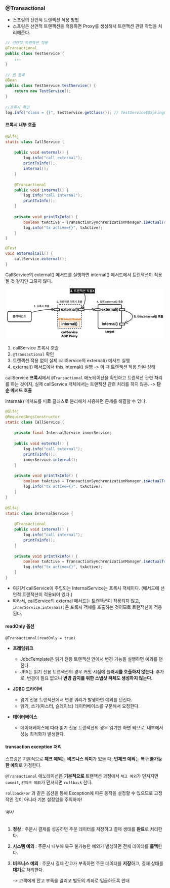 ### @Transactional

- 스프링의 선언적 트랜잭션 적용 방법
- 스프링은 선언적 트랜잭션을 적용하면 Proxy를 생성해서 트랜잭션 관련 작업을 처리해준다.

```java
// 선언적 트랜잭션 적용
@Transactional
public class TestService {
    ...
}

// 빈 등록
@Bean
public class TestService testService() {
    return new TestService();
}

//프록시 확인
log.info("class = {}", testService.getClass()); // TestService$$SpringCGLIB$$0
```



#### 프록시 내부 호출

```java
@Slf4j
static class CallService {
    
    public void external() {
        log.info("call external");
        printTxInfo();
        internal();
    }
    
    @Transactional
    public void internal() {
        log.info("call internal");
        printTxInfo();
    }
    
    private void printTxInfo() {
        boolean txActive = TransactionSynchronizationManager.isActualTransactionActive();
        log.info("tx active={}", txActive);
    }
}
```

```java
@Test
void externalCall() {
    callService.external();
}
```

CallService의 external() 메서드를 실행하면 internal() 메서드에서 트랜잭션이 적용될 것 같지만 그렇지 않다. 



![image-20240602185158507](..\images\image-20240602185158507.png)

1. callService 프록시 호출
2. `@Transactional` 확인
3. 트랜잭션 적용 없이 실제 callService의 external() 메서드 실행
4. external() 메서드에서 this.internal() 실행 -> 이 때 트랜잭션 적용 안된 상태



callService **프록시**에서 `@Transactional` 애노테이션을 확인하고 트랜잭션 관련 처리를 하는 것이지, 실제 callService 객체에서는 트랜잭션 관련 처리를 하지 않음. -> **단순 메서드 호출**



internal() 메서드를 따로 클래스로 분리해서 사용하면 문제를 해결할 수 있다.

```java
@Slf4j
@RequiredArgsConstructor
static class CallService {
    
    private final InternalService innerService;
    
    public void external() {
        log.info("call external");
        printTxInfo();
        innerService.internal();
    }
    
    private void printTxInfo() {
        boolean txActive = TransactionSynchronizationManager.isActualTransactionActive();
        log.info("tx active={}", txActive);
    }
}

@Slf4j
static class InternalService {
	
    @Transactional
    public void internal() {
        log.info("call internal");
        printTxInfo();
    }
    
    private void printTxInfo() {
        boolean txActive = TransactionSynchronizationManager.isActualTransactionActive();
        log.info("tx active={}", txActive);
    }
}
```

- 여기서 callService에 주입되는 InternalService는 프록시 객체이다. (메서드에 선언적 트랜잭션이 적용되어 있다.)
- 따라서, callService의 external 메서드는 트랜잭션이 적용되지 않고, `innerService.internal()`은 프록시 객체를 호출하는 것이므로 트랜잭션이 적용된다.



#### readOnly 옵션

`@Transactional(readOnly = true)`

- **프레임워크**
  - JdbcTemplate은 읽기 전용 트랜잭션 안에서 변경 기능을 실행하면 예외를 던진다.
  - JPA는 읽기 전용 트랜잭션의 경우 커밋 시점에 플**러시를 호출하지 않는다**. 추가로, 변경이 필요 없으니 **변경 감지를 위한 스냅샷 객체도 생성하지 않는다.**

- **JDBC 드라이버**
  - 읽기 전용 트랜잭션에서 변경 쿼리가 발생하면 예외를 던진다.
  - 읽기, 쓰기(마스터, 슬레이브) 데이터베이스를 구분해서 요청한다.
- **데이터베이스**
  - 데이터베이스에 따라 읽기 전용 트랜잭션의 경우 읽기만 하면 되므로, 내부에서 성능 최적화가 발생한다.



#### transaction exception 처리

스프링은 기본적으로 **체크 예외**는 **비즈니스 의미**가 있을 때, **언체크 예외**는 **복구 불가능한 예외**로 가정한다.

`@Transactional` 애노테이션은 **기본적으로** 트랜잭션 과정에서 `체크 예외`가 던져지면 `commit`, `언체크 예외`가 던져지면 `rollback` 한다.

`rollbackFor` 과 같은 옵션을 통해 Exception에 따른 동작을 설정할 수 있으므로 고정적인 것이 아니라 기본 설정임을 주의하자!



###### 예시

1. **정상** : 주문시 결제를 성공하면 주문 데이터를 저장하고 결제 생태를 **완료**로 처리한다.

2. **시스템 예외** : 주문시 내부에 복구 불가능한 예외가 발생하면 전체 데이터를 **롤백**한다.

3. **비즈니스 예외** : 주문시 결제 잔고가 부족하면 주문 데이터를 **저장**하고, 결제 상태를 **대기**로 처리한다.

   -> 고객에게 잔고 부족을 알리고 별도의 계좌로 입금하도록 안내

